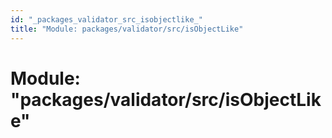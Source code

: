 ```yaml
---
id: "_packages_validator_src_isobjectlike_"
title: "Module: packages/validator/src/isObjectLike"
---
```


# Module: "packages/validator/src/isObjectLike"
